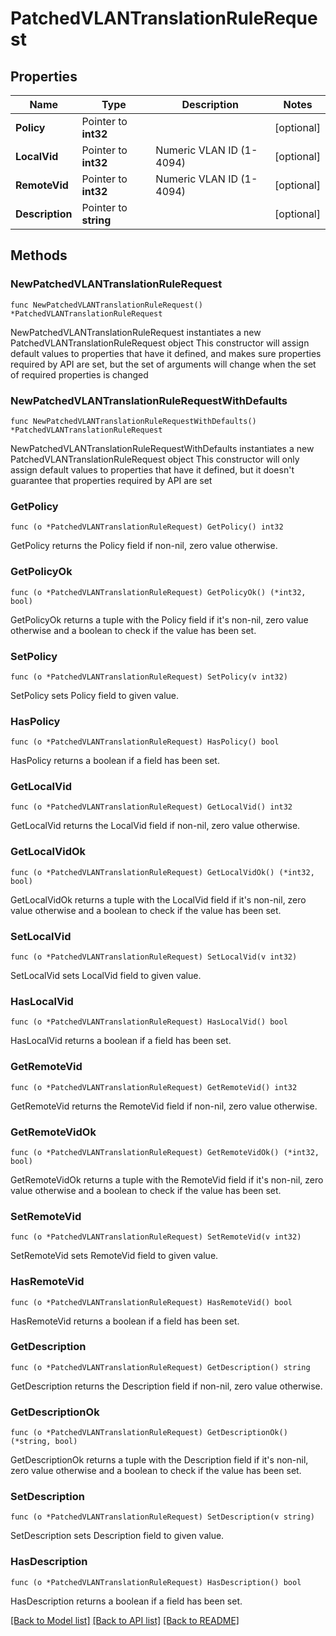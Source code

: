 # PatchedVLANTranslationRuleRequest

## Properties

Name | Type | Description | Notes
------------ | ------------- | ------------- | -------------
**Policy** | Pointer to **int32** |  | [optional] 
**LocalVid** | Pointer to **int32** | Numeric VLAN ID (1-4094) | [optional] 
**RemoteVid** | Pointer to **int32** | Numeric VLAN ID (1-4094) | [optional] 
**Description** | Pointer to **string** |  | [optional] 

## Methods

### NewPatchedVLANTranslationRuleRequest

`func NewPatchedVLANTranslationRuleRequest() *PatchedVLANTranslationRuleRequest`

NewPatchedVLANTranslationRuleRequest instantiates a new PatchedVLANTranslationRuleRequest object
This constructor will assign default values to properties that have it defined,
and makes sure properties required by API are set, but the set of arguments
will change when the set of required properties is changed

### NewPatchedVLANTranslationRuleRequestWithDefaults

`func NewPatchedVLANTranslationRuleRequestWithDefaults() *PatchedVLANTranslationRuleRequest`

NewPatchedVLANTranslationRuleRequestWithDefaults instantiates a new PatchedVLANTranslationRuleRequest object
This constructor will only assign default values to properties that have it defined,
but it doesn't guarantee that properties required by API are set

### GetPolicy

`func (o *PatchedVLANTranslationRuleRequest) GetPolicy() int32`

GetPolicy returns the Policy field if non-nil, zero value otherwise.

### GetPolicyOk

`func (o *PatchedVLANTranslationRuleRequest) GetPolicyOk() (*int32, bool)`

GetPolicyOk returns a tuple with the Policy field if it's non-nil, zero value otherwise
and a boolean to check if the value has been set.

### SetPolicy

`func (o *PatchedVLANTranslationRuleRequest) SetPolicy(v int32)`

SetPolicy sets Policy field to given value.

### HasPolicy

`func (o *PatchedVLANTranslationRuleRequest) HasPolicy() bool`

HasPolicy returns a boolean if a field has been set.

### GetLocalVid

`func (o *PatchedVLANTranslationRuleRequest) GetLocalVid() int32`

GetLocalVid returns the LocalVid field if non-nil, zero value otherwise.

### GetLocalVidOk

`func (o *PatchedVLANTranslationRuleRequest) GetLocalVidOk() (*int32, bool)`

GetLocalVidOk returns a tuple with the LocalVid field if it's non-nil, zero value otherwise
and a boolean to check if the value has been set.

### SetLocalVid

`func (o *PatchedVLANTranslationRuleRequest) SetLocalVid(v int32)`

SetLocalVid sets LocalVid field to given value.

### HasLocalVid

`func (o *PatchedVLANTranslationRuleRequest) HasLocalVid() bool`

HasLocalVid returns a boolean if a field has been set.

### GetRemoteVid

`func (o *PatchedVLANTranslationRuleRequest) GetRemoteVid() int32`

GetRemoteVid returns the RemoteVid field if non-nil, zero value otherwise.

### GetRemoteVidOk

`func (o *PatchedVLANTranslationRuleRequest) GetRemoteVidOk() (*int32, bool)`

GetRemoteVidOk returns a tuple with the RemoteVid field if it's non-nil, zero value otherwise
and a boolean to check if the value has been set.

### SetRemoteVid

`func (o *PatchedVLANTranslationRuleRequest) SetRemoteVid(v int32)`

SetRemoteVid sets RemoteVid field to given value.

### HasRemoteVid

`func (o *PatchedVLANTranslationRuleRequest) HasRemoteVid() bool`

HasRemoteVid returns a boolean if a field has been set.

### GetDescription

`func (o *PatchedVLANTranslationRuleRequest) GetDescription() string`

GetDescription returns the Description field if non-nil, zero value otherwise.

### GetDescriptionOk

`func (o *PatchedVLANTranslationRuleRequest) GetDescriptionOk() (*string, bool)`

GetDescriptionOk returns a tuple with the Description field if it's non-nil, zero value otherwise
and a boolean to check if the value has been set.

### SetDescription

`func (o *PatchedVLANTranslationRuleRequest) SetDescription(v string)`

SetDescription sets Description field to given value.

### HasDescription

`func (o *PatchedVLANTranslationRuleRequest) HasDescription() bool`

HasDescription returns a boolean if a field has been set.


[[Back to Model list]](../README.md#documentation-for-models) [[Back to API list]](../README.md#documentation-for-api-endpoints) [[Back to README]](../README.md)


